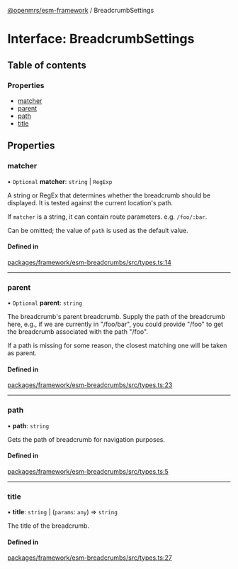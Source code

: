 [@openmrs/esm-framework](../API.md) / BreadcrumbSettings

# Interface: BreadcrumbSettings

## Table of contents

### Properties

- [matcher](BreadcrumbSettings.md#matcher)
- [parent](BreadcrumbSettings.md#parent)
- [path](BreadcrumbSettings.md#path)
- [title](BreadcrumbSettings.md#title)

## Properties

### matcher

• `Optional` **matcher**: `string` \| `RegExp`

A string or RegEx that determines whether the breadcrumb should be displayed.
It is tested against the current location's path.

If `matcher` is a string, it can contain route parameters. e.g. `/foo/:bar`.

Can be omitted; the value of `path` is used as the default value.

#### Defined in

[packages/framework/esm-breadcrumbs/src/types.ts:14](https://github.com/openmrs/openmrs-esm-core/blob/master/packages/framework/esm-breadcrumbs/src/types.ts#L14)

___

### parent

• `Optional` **parent**: `string`

The breadcrumb's parent breadcrumb. Supply the path of the breadcrumb here, e.g.,
if we are currently in "/foo/bar", you could provide "/foo" to get the breadcrumb
associated with the path "/foo".

If a path is missing for some reason, the closest matching one will be taken as
parent.

#### Defined in

[packages/framework/esm-breadcrumbs/src/types.ts:23](https://github.com/openmrs/openmrs-esm-core/blob/master/packages/framework/esm-breadcrumbs/src/types.ts#L23)

___

### path

• **path**: `string`

Gets the path of breadcrumb for navigation purposes.

#### Defined in

[packages/framework/esm-breadcrumbs/src/types.ts:5](https://github.com/openmrs/openmrs-esm-core/blob/master/packages/framework/esm-breadcrumbs/src/types.ts#L5)

___

### title

• **title**: `string` \| (`params`: `any`) => `string`

The title of the breadcrumb.

#### Defined in

[packages/framework/esm-breadcrumbs/src/types.ts:27](https://github.com/openmrs/openmrs-esm-core/blob/master/packages/framework/esm-breadcrumbs/src/types.ts#L27)
